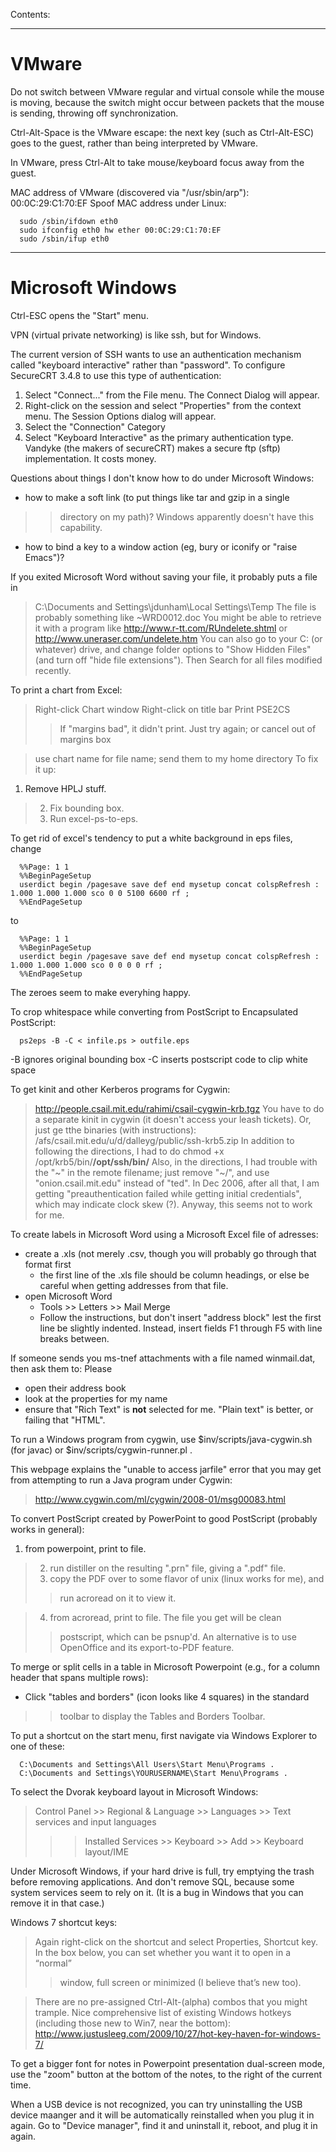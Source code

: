 Contents:



---

# VMware #

Do not switch between VMware regular and virtual console while the mouse is
moving, because the switch might occur between packets that the mouse is
sending, throwing off synchronization.

Ctrl-Alt-Space is the VMware escape:  the next key (such as Ctrl-Alt-ESC)
goes to the guest, rather than being interpreted by VMware.

In VMware, press Ctrl-Alt to take mouse/keyboard focus away from the guest.

MAC address of VMware (discovered via "/usr/sbin/arp"): 00:0C:29:C1:70:EF
Spoof MAC address under Linux:
```
  sudo /sbin/ifdown eth0
  sudo ifconfig eth0 hw ether 00:0C:29:C1:70:EF
  sudo /sbin/ifup eth0
```



---

# Microsoft Windows #

Ctrl-ESC opens the "Start" menu.

VPN (virtual private networking) is like ssh, but for Windows.

The current version of SSH wants to use an authentication
mechanism called "keyboard interactive" rather than "password".
To configure SecureCRT 3.4.8 to use this type of authentication:
  1. Select "Connect..." from the File menu. The Connect Dialog will appear.
  1. Right-click on the session and select "Properties" from the context menu. The Session Options dialog will appear.
  1. Select the "Connection" Category
  1. Select "Keyboard Interactive" as the primary authentication type.
Vandyke (the makers of secureCRT) makes a secure ftp (sftp)
implementation.  It costs money.

Questions about things I don't know how to do under Microsoft Windows:
  * how to make a soft link (to put things like tar and gzip in a single
> > directory on my path)?  Windows apparently doesn't have this capability.
  * how to bind a key to a window action (eg, bury or iconify or "raise Emacs")?

If you exited Microsoft Word without saving your file, it probably puts a file
in

> C:\Documents and Settings\jdunham\Local Settings\Temp
The file is probably something like ~WRD0012.doc
You might be able to retrieve it with a program like
> http://www.r-tt.com/RUndelete.shtml
or
> http://www.uneraser.com/undelete.htm
You can also go to your C: (or whatever) drive, and change folder options
to "Show Hidden Files" (and turn off "hide file extensions").  Then Search
for all files modified recently.

To print a chart from Excel:
> Right-click
> Chart window
> Right-click on title bar
> Print
> PSE2CS
> > If "margins bad", it didn't print.
> > Just try again; or cancel out of margins box

> use chart name for file name; send them to my home directory
To fix it up:
  1. Remove HPLJ stuff.
> 2. Fix bounding box.
> 3. Run excel-ps-to-eps.

To get rid of excel's tendency to put a white background in eps files, change
```
  %%Page: 1 1
  %%BeginPageSetup
  userdict begin /pagesave save def end mysetup concat colspRefresh : 1.000 1.000 1.000 sco 0 0 5100 6600 rf ; 
  %%EndPageSetup
```
to
```
  %%Page: 1 1
  %%BeginPageSetup
  userdict begin /pagesave save def end mysetup concat colspRefresh : 1.000 1.000 1.000 sco 0 0 0 0 rf ;
  %%EndPageSetup
```
The zeroes seem to make everyhing happy.

<a href='Hidden comment: 
% To produce Encapsulated PostScript (.eps) from Visio, pre-2007:
%  1. Select the desired elements on a page.
%  2. File >> Save As
%      * save only the selection
%      * save as Encapsulated PostScript
%  3. Edit to remove cruft before "%!PS-Adobe" or after "%%EOF".
%     Also remove any blank lines near top of file.
%  4. excel-ps-to-eps file.eps
%     (Yuriy says just ps2epsi will work here.)
% (There"s no need to use bbfig.)
'></a>

To crop whitespace while converting from PostScript to Encapsulated PostScript:
```
  ps2eps -B -C < infile.ps > outfile.eps
```
-B ignores original bounding box
-C inserts postscript code to clip white space

To get kinit and other Kerberos programs for Cygwin:
> http://people.csail.mit.edu/rahimi/csail-cygwin-krb.tgz
You have to do a separate kinit in cygwin (it
doesn't access your leash tickets).
Or, just ge tthe binaries (with instructions):
> /afs/csail.mit.edu/u/d/dalleyg/public/ssh-krb5.zip
In addition to following the directions, I had to do
> chmod +x /opt/krb5/bin/**/opt/ssh/bin/**
Also, in the directions, I had trouble with the "~" in the remote filename;
just remove "~/", and use "onion.csail.mit.edu" instead of "ted".
In Dec 2006, after all that, I am getting "preauthentication failed while
> getting initial credentials", which may indicate clock skew (?).  Anyway,
> this seems not to work for me.

To create labels in Microsoft Word using a Microsoft Excel file of adresses:
  * create a .xls (not merely .csv, though you will probably go through that format first
    * the first line of the .xls file should be column headings, or else be careful when getting addresses from that file.
  * open Microsoft Word
    * Tools >> Letters >> Mail Merge
    * Follow the instructions, but don't insert "address block" lest the first line be slightly indented.  Instead, insert fields F1 through F5 with line breaks between.

If someone sends you ms-tnef attachments with a file named winmail.dat,
then ask them to:
Please
  * open their address book
  * look at the properties for my name
  * ensure that "Rich Text" is **not** selected for me.  "Plain text" is better, or failing that "HTML".

To run a Windows program from cygwin, use $inv/scripts/java-cygwin.sh (for
javac) or $inv/scripts/cygwin-runner.pl .

This webpage explains the "unable to access jarfile" error that you may get
from attempting to run a Java program under Cygwin:
> http://www.cygwin.com/ml/cygwin/2008-01/msg00083.html

To convert PostScript created by PowerPoint to good PostScript (probably
works in general):
  1. from powerpoint, print to file.
> 2. run distiller on the resulting ".prn" file, giving a ".pdf" file.
> 3. copy the PDF over to some flavor of unix (linux works for me), and
> > run acroread on it to view it.

> 4. from acroread, print to file.  The file you get will be clean
> > postscript, which can be psnup'd.
An alternative is to use OpenOffice and its export-to-PDF feature.

To merge or split cells in a table in Microsoft Powerpoint (e.g., for a
column header that spans multiple rows):
  * Click "tables and borders" (icon looks like 4 squares) in the standard
> > toolbar to display the Tables and Borders Toolbar.

To put a shortcut on the start menu, first navigate via Windows Explorer to
one of these:
```
  C:\Documents and Settings\All Users\Start Menu\Programs .
  C:\Documents and Settings\YOURUSERNAME\Start Menu\Programs .
```

To select the Dvorak keyboard layout in Microsoft Windows:

> Control Panel >> Regional & Language >> Languages >> Text services and input languages
> >> Installed Services >> Keyboard >> Add >> Keyboard layout/IME

Under Microsoft Windows, if your hard drive is full, try emptying the trash
before removing applications.  And don't remove SQL, because some system
services seem to rely on it.  (It is a bug in Windows that you can remove
it in that case.)

Windows 7 shortcut keys:
> Again right-click on the shortcut and select Properties, Shortcut key.
> In the box below, you can set whether you want it to open in a “normal”
> > window, full screen or minimized (I believe that’s new too).

> There are no pre-assigned Ctrl-Alt-(alpha) combos that you might trample.
Nice comprehensive list of existing Windows hotkeys (including those new to
Win7, near the  bottom):
http://www.justusleeg.com/2009/10/27/hot-key-haven-for-windows-7/

To get a bigger font for notes in Powerpoint presentation dual-screen mode,
use the "zoom" button at the bottom of the notes, to the right of the
current time.

When a USB device is not recognized, you can try uninstalling the USB
device maanger and it will be automatically reinstalled when you plug it in
again.  Go to "Device manager", find it and uninstall it, reboot, and plug
it in again.